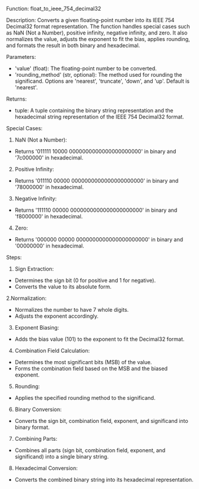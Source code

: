 Function: float_to_ieee_754_decimal32

Description:
  Converts a given floating-point number into its IEEE 754 Decimal32 format representation. 
  The function handles special cases such as NaN (Not a Number), positive infinity, negative infinity, and zero. 
  It also normalizes the value, adjusts the exponent to fit the bias, applies rounding, and formats the result in both binary and hexadecimal.

Parameters:
  - 'value' (float): The floating-point number to be converted.
  - 'rounding_method' (str, optional): The method used for rounding the significand. Options are 'nearest', 'truncate', 'down', and 'up'. Default is 'nearest'.
    
Returns:
  - tuple: A tuple containing the binary string representation and the hexadecimal string representation of the IEEE 754 Decimal32 format.
  
Special Cases:
1. NaN (Not a Number):
  - Returns '011111 10000 0000000000000000000000' in binary and '7c000000' in hexadecimal.
2. Positive Infinity:
  - Returns '011110 00000 0000000000000000000000' in binary and '78000000' in hexadecimal.
3. Negative Infinity:
  - Returns '111110 00000 0000000000000000000000' in binary and 'f8000000' in hexadecimal.
4. Zero:
  - Returns '000000 00000 0000000000000000000000' in binary and '00000000' in hexadecimal.
    
Steps:
1. Sign Extraction:
  - Determines the sign bit (0 for positive and 1 for negative).
  - Converts the value to its absolute form.

2.Normalization:
  - Normalizes the number to have 7 whole digits.
  - Adjusts the exponent accordingly.
    
3. Exponent Biasing:
  - Adds the bias value (101) to the exponent to fit the Decimal32 format.
    
4. Combination Field Calculation:
  - Determines the most significant bits (MSB) of the value.
  - Forms the combination field based on the MSB and the biased exponent.
    
5. Rounding:
  - Applies the specified rounding method to the significand.
    
6. Binary Conversion:
  - Converts the sign bit, combination field, exponent, and significand into binary format.

7. Combining Parts:
  - Combines all parts (sign bit, combination field, exponent, and significand) into a single binary string.

8. Hexadecimal Conversion:
  - Converts the combined binary string into its hexadecimal representation.
